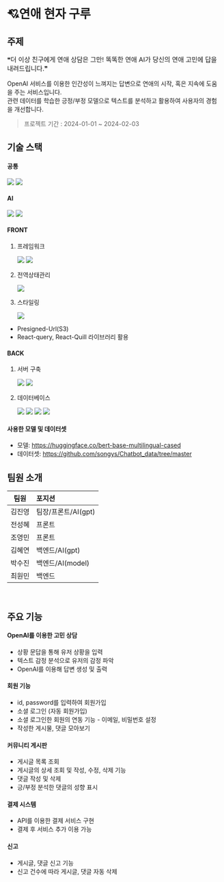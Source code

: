 # 💘연애 현자 구루

## 주제

<p style="font-size: 15px;"> ❝더 이상 친구에게 연애 상담은 그만! 똑똑한 연애 AI가 당신의 연애 고민에 답을 내려드립니다.❞ </p>

OpenAI 서비스를 이용한 인간성이 느껴지는 답변으로 연애의 시작, 혹은 지속에 도움을 주는 서비스입니다.<br/>관련 데이터를 학습한 긍정/부정 모델으로 텍스트를 분석하고 활용하여 사용자의 경험을 개선합니다.

> 프로젝트 기간 : 2024-01-01 ~ 2024-02-03

## 기술 스택

#### 공통

<img src="https://img.shields.io/badge/npm-CB3837?logo=npm&logoColor=white]"/> <img src="https://img.shields.io/badge/Typescript-3178C6?logo=Typescript&logoColor=white]"/>

#### AI

<img src="https://img.shields.io/badge/OpenAI-412991?logo=OpenAI&logoColor=white]"/> <img src="https://img.shields.io/badge/Flask-000000?logo=Flask&logoColor=white]"/>

#### FRONT

1. 프레임워크

   <img src="https://img.shields.io/badge/react-61DAFB?logo=react&logoColor=white]"/> <img src="https://img.shields.io/badge/next.js-000000?logo=Next.js&logoColor=white]"/>

2. 전역상태관리

   <img src="https://img.shields.io/badge/Redux-CC6699?logo=Redux&logoColor=white]"/>

3. 스타일링

   <img src="https://img.shields.io/badge/Tailwind CSS-06B6D4?logo=TailwindCSS&logoColor=white]"/>

- Presigned-Url(S3)
- React-query, React-Quill 라이브러리 활용

#### BACK

1. 서버 구축

   <img src="https://img.shields.io/badge/node.js-339933?style=flat&logo=node.js&logoColor=white"/> <img src="https://img.shields.io/badge/nestjs-E0234E?logo=nestjs&logoColor=white]"/>

2. 데이터베이스

   <img src="https://img.shields.io/badge/MySQL-5294E2?logo=MySQL&logoColor=white]"/> <img src="https://img.shields.io/badge/MongoDB-47A248?logo=MySQL&logoColor=white]"/> <img src="https://img.shields.io/badge/Amazon RDS-527FFF?logo=Amazon RDS&logoColor=white]"/> <img src="https://img.shields.io/badge/Amazon S3-569A31?logo=Amazon S3&logoColor=white]"/>

#### 사용한 모델 및 데이터셋

- 모델: https://huggingface.co/bert-base-multilingual-cased
- 데이터셋: https://github.com/songys/Chatbot_data/tree/master

## 팀원 소개

| 팀원   | 포지션              |
| ------ | :------------------ |
| 김진영 | 팀장/프론트/AI(gpt) |
| 전성혜 | 프론트              |
| 조영민 | 프론트              |
| 김혜연 | 백엔드/AI(gpt)      |
| 박수진 | 백엔드/AI(model)    |
| 최원민 | 백엔드              |

<br/>

## 주요 기능

#### OpenAI를 이용한 고민 상담

- 상황 문답을 통해 유저 상황을 입력
- 텍스트 감정 분석으로 유저의 감정 파악
- OpenAI를 이용해 답변 생성 및 출력

#### 회원 기능

- id, password를 입력하여 회원가입
- 소셜 로그인 (자동 회원가입)
- 소셜 로그인한 회원의 연동 기능 - 이메일, 비밀번호 설정
- 작성한 게시물, 댓글 모아보기

#### 커뮤니티 게시판

- 게시글 목록 조회
- 게시글의 상세 조회 및 작성, 수정, 삭제 기능
- 댓글 작성 및 삭제
- 긍/부정 분석한 댓글의 성향 표시

#### 결제 시스템

- API를 이용한 결제 서비스 구현
- 결제 후 서비스 추가 이용 가능

#### 신고

- 게시글, 댓글 신고 기능
- 신고 건수에 따라 게시글, 댓글 자동 삭제
